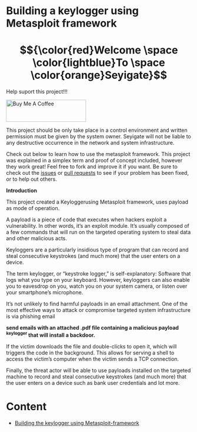 # Building a keylogger using Metasploit framework
# $${\color{red}Welcome \space \color{lightblue}To \space \color{orange}Seyigate}$$

Help suport this project!!!

<a href="https://www.buymeacoffee.com/seyiphysica" target="_blank"><img src="https://cdn.buymeacoffee.com/buttons/v2/default-yellow.png" alt="Buy Me A Coffee" style="height: 60px !important;width: 217px !important;" ></a>

This project should be only take place in a control environment and written permission must be given by the system owner.
Seyigate will not be liable to any destructive occurrence in the network and system infrastructure. 

Check out below to learn how to use the metasploit framework. This project was explained in a simplex term and proof of concept included, however they work great! Feel free to fork and improve it if you want. Be sure to check out the [issues](https://github.com/Seyigate/gate_Keylogger/issues) or [pull requests](https://github.com/Seyigate/gate_Keylogger/pulls) to see if your problem has been fixed, or to help out others.


**Introduction** 

This project created a Keyloggerusing Metasploit framework, uses payload as mode of operation.

A payload is a piece of code that executes when hackers exploit a vulnerability. In other words, it’s an exploit module. It’s usually composed of a few commands that will run on the targeted operating system to steal data and other malicious acts.

Keyloggers are a particularly insidious type of program that can record and steal consecutive keystrokes (and much more) that the user enters on a device. 

The term keylogger, or “keystroke logger,” is self-explanatory: Software that logs what you type on your keyboard. However, keyloggers can also enable you to eavesdrop on you, watch you on your system camera, or listen over your smartphone’s microphone.

It’s not unlikely to find harmful payloads in an email attachment. One of the most effective ways to attack or compromise targeted system infrastructure is via phishing email 

**send emails with an attached .pdf file containing a malicious payload <sup>**keylogger**</sup> that will install a backdoor.**

If the victim downloads the file and double-clicks to open it, which will triggers the code in the background. This allows for serving a shell to access the victim’s computer when the victim sends a TCP connection.

Finally, the threat actor will be able to use payloads installed on the targeted machine to record and steal consecutive keystrokes (and much more) that the user enters on a device such as bank user credentials and lot more. 


# **Content**
* [Building the keylogger using Metasploit-framework](https://github.com/Seyigate/gate_Keylogger/blob/main/Building%20the%20keylogger%20using%20Metasploit-framework)



